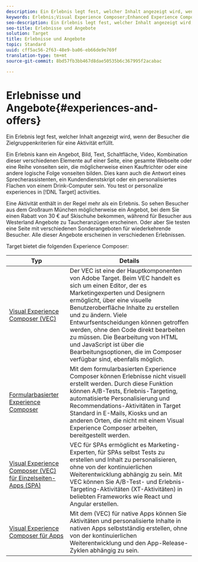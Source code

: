 ```yaml
---
description: Ein Erlebnis legt fest, welcher Inhalt angezeigt wird, wenn der Besucher die Zielgruppenkriterien für eine Aktivität erfüllt.
keywords: Erlebnis;Visual Experience Composer;Enhanced Experience Composer;Form Based Experience Composer;Form Composer;Visual Composer;Experience Composer;gemischte Inhalte;iFrame;iFrame-Busting;iFrame brechen;X-Frame-Options;X-Frame-Options;Cross Origin;Probleme mit Cross Origin;Authentifizierungs-Arbeitsablauf;IP-Blacklist;IP-Whitelist
seo-description: Ein Erlebnis legt fest, welcher Inhalt angezeigt wird, wenn der Besucher die Zielgruppenkriterien für eine Aktivität erfüllt.
seo-title: Erlebnisse und Angebote
solution: Target
title: Erlebnisse und Angebote
topic: Standard
uuid: cff5ac56-2f63-48e9-ba06-eb66de9e769f
translation-type: tm+mt
source-git-commit: 8bd57fb3bb467d8dae50535b6c367995f2acabac

---
```



# Erlebnisse und Angebote{#experiences-and-offers}

Ein Erlebnis legt fest, welcher Inhalt angezeigt wird, wenn der Besucher die Zielgruppenkriterien für eine Aktivität erfüllt.

Ein Erlebnis kann ein Angebot, Bild, Text, Schaltfläche, Video, Kombination dieser verschiedenen Elemente auf einer Seite, eine gesamte Webseite oder eine Reihe vonseiten sein, die möglicherweise einen Kauftrichter oder eine andere logische Folge vonseiten bilden. Dies kann auch die Antwort eines Sprecherassistenten, ein Kundendienstskript oder ein personalisiertes Flachen von einem Drink-Computer sein. You test or personalize experiences in [!DNL Target] activities.

Eine Aktivität enthält in der Regel mehr als ein Erlebnis. So sehen Besucher aus dem Großraum München möglicherweise ein Angebot, bei dem Sie einen Rabatt von 30 € auf Skischuhe bekommen, während für Besucher aus Westerland Angebote zu Taucheranzügen erscheinen. Oder aber Sie testen eine Seite mit verschiedenen Sonderangeboten für wiederkehrende Besucher. Alle dieser Angebote erscheinen in verschiedenen Erlebnissen.

Target bietet die folgenden Experience Composer:

| Typ | Details |
| --- | --- |
| [Visual Experience Composer (VEC)](../c-experiences/c-visual-experience-composer/visual-experience-composer.md#concept_CF63320EB8924B2F9BDA3C72256DCE50) | Der VEC ist eine der Hauptkomponenten von Adobe Target. Beim VEC handelt es sich um einen Editor, der es Marketingexperten und Designern ermöglicht, über eine visuelle Benutzeroberfläche Inhalte zu erstellen und zu ändern. Viele Entwurfsentscheidungen können getroffen werden, ohne den Code direkt bearbeiten zu müssen. Die Bearbeitung von HTML und JavaScript ist über die Bearbeitungsoptionen, die im Composer verfügbar sind, ebenfalls möglich. |
| [Formularbasierter Experience Composer](../c-experiences/form-experience-composer.md#task_FAC842A6535045B68B4C1AD3E657E56E) | Mit dem formularbasierten Experience Composer können Erlebnisse nicht visuell erstellt werden. Durch diese Funktion können A/B-Tests, Erlebnis-Targeting, automatisierte Personalisierung und Recommendations-Aktivitäten in Target Standard in E-Mails, Kiosks und an anderen Orten, die nicht mit einem Visual Experience Composer arbeiten, bereitgestellt werden. |
| [Visual Experience Composer (VEC) für Einzelseiten-Apps (SPA)](/help/c-experiences/spa-visual-experience-composer.md) | VEC für SPAs ermöglicht es Marketing-Experten, für SPAs selbst Tests zu erstellen und Inhalt zu personalisieren, ohne von der kontinuierlichen Weiterentwicklung abhängig zu sein. Mit VEC können Sie A/B-Test- und Erlebnis-Targeting-Aktivitäten (XT-Aktivitäten) in beliebten Frameworks wie React und Angular erstellen. |
| [Visual Experience Composer für Apps](/help/c-target-mobile-app/c-mobile-visual-experience-composer/mobile-visual-experience-composer.md) | Mit dem (VEC) für native Apps können Sie Aktivitäten und personalisierte Inhalte in nativen Apps selbstständig erstellen, ohne von der kontinuierlichen Weiterentwicklung und den App-Release-Zyklen abhängig zu sein. |


